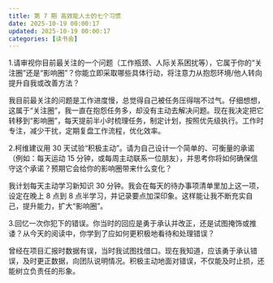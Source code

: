 ```yaml
---
title: 第 7 期 高效能人士的七个习惯
date: 2025-10-19 00:00:17
updated: 2025-10-19 00:00:17
categories: [读书会]
---
```


1.请审视你目前最关注的一个问题（工作瓶颈、人际关系困扰等），它属于你的“关注圈”还是“影响圈”？你能立即采取哪些具体行动，将注意力从抱怨环境/他人转向提升自我或改善方法？

我目前最关注的问题是工作进度慢，总觉得自己被任务压得喘不过气。仔细想想，这属于“关注圈”，我一直在抱怨任务多，却没有主动去解决问题。现在我决定把它转移到“影响圈”，每天提前半小时梳理任务，制定计划，按照优先级执行。工作时专注，减少干扰，定期复盘工作流程，优化效率。<!-- more -->

2.柯维建议用 30 天试验“积极主动”。请为自己设计一个简单的、可衡量的承诺（例如：每天运动 15 分钟，或每周主动联系一位朋友），并思考你将如何确保信守这个承诺？预期它会给你的影响圈带来什么变化？

我计划每天主动学习新知识 30 分钟。我会在每天的待办事项清单里加上这一项，设定在晚上 8 点到 8 点半学习，并记录要点加深印象。这样能让我不断充实自己，提升能力，扩大“影响圈”。

3.回忆一次你犯下的错误。你当时的回应是勇于承认并改正，还是试图掩饰或推诿？从今天的阅读中，你学到了应如何更积极地看待和处理错误？

曾经在项目汇报时数据有误，当时我试图找借口。现在我知道，应该勇于承认错误，及时更正数据，向团队说明情况。积极主动地面对错误，不仅能及时止损，还能树立负责任的形象。

